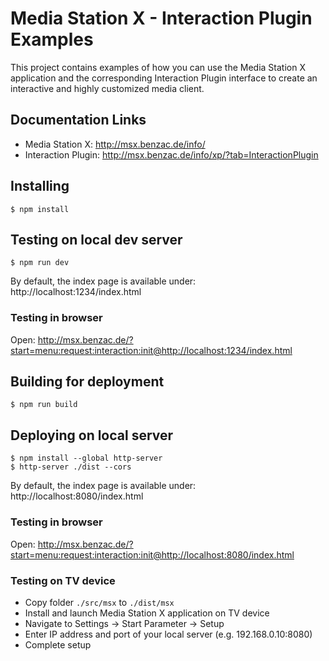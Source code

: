 # Media Station X - Interaction Plugin Examples
This project contains examples of how you can use the Media Station X application and the corresponding Interaction Plugin interface to create an interactive and highly customized media client.

## Documentation Links
* Media Station X: http://msx.benzac.de/info/
* Interaction Plugin: http://msx.benzac.de/info/xp/?tab=InteractionPlugin

## Installing
```
$ npm install
```

## Testing on local dev server
```
$ npm run dev
```
By default, the index page is available under: http://localhost:1234/index.html

### Testing in browser
Open: http://msx.benzac.de/?start=menu:request:interaction:init@http://localhost:1234/index.html

## Building for deployment
```
$ npm run build
```

## Deploying on local server
```
$ npm install --global http-server
$ http-server ./dist --cors
```
By default, the index page is available under: http://localhost:8080/index.html

### Testing in browser
Open: http://msx.benzac.de/?start=menu:request:interaction:init@http://localhost:8080/index.html

### Testing on TV device
* Copy folder `./src/msx` to `./dist/msx`
* Install and launch Media Station X application on TV device
* Navigate to Settings -> Start Parameter -> Setup
* Enter IP address and port of your local server (e.g. 192.168.0.10:8080)
* Complete setup
